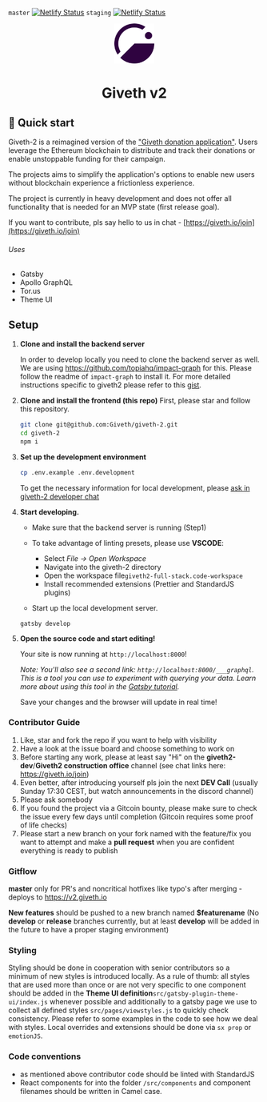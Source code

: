 
`master`
[![Netlify Status](https://api.netlify.com/api/v1/badges/f914ac7e-ce27-4909-bd3e-14d749731a52/deploy-status)](https://app.netlify.com/sites/giveth2/deploys)
`staging`
[![Netlify Status](https://api.netlify.com/api/v1/badges/2f325b5b-e159-443e-bac7-c5e15f3578c0/deploy-status)](https://app.netlify.com/sites/giveth-website-staging/deploys)
<br />
<p align="center"><a href="https://giveth.io"><img alt="Giveth.io" src="https://raw.githubusercontent.com/Giveth/giveth-design-assets/master/02-logos/Giveth%20logo/giveth-symbol-logo-purple.png" width="80"/></a></p><h1 align="center">
  Giveth v2
</h1>

## 🚀 Quick start
Giveth-2 is a reimagined version of the ["Giveth donation application"](https://github.com/Giveth/giveth-dapp). Users leverage the Ethereum blockchain to distribute and track their donations or enable unstoppable funding for their campaign.

The projects aims to simplify the application's options to enable new users without blockchain experience a frictionless experience.

The project is currently in heavy development and does not offer all functionality that is needed for an MVP state (first release goal).

If you want to contribute, pls say hello to us in chat -  [https://giveth.io/join](https://giveth.io/join)

###### Uses
- Gatsby
- Apollo GraphQL
- Tor.us
- Theme UI

## Setup

1.  **Clone and install the backend server**

    In order to develop locally you need to clone the backend server as well. We are using https://github.com/topiahq/impact-graph for this. Please follow the readme of `impact-graph` to install it. For more detailed instructions specific to giveth2 please refer to this [gist](https://gist.github.com/geleeroyale/6283549c469f2fa89fc059f936c59002).

1.  **Clone and install the frontend (this repo)**
	First, please star and follow this repository.
	```bash
	git clone git@github.com:Giveth/giveth-2.git
	cd giveth-2
	npm i
	```
    
1.  **Set up the development environment**
	
	```bash
	cp .env.example .env.development
	```
	To get the necessary information for local development, please [ask in giveth-2 developer chat](https://riot.im/app/#/room/!zFyfjCfKHawjZJcueK:matrix.org?via=matrix.org)

1.  **Start developing.**
	- Make sure that the backend server is running (Step1)
    - To take advantage of linting presets, please use **VSCODE**:
		* Select *File -> Open Workspace*
		* Navigate into the giveth-2 directory
		* Open the workspace file`giveth2-full-stack.code-workspace`
		* Install recommended extensions (Prettier and StandardJS plugins)

	- Start up the local development server.

    ```shell
    gatsby develop
    ```

1.  **Open the source code and start editing!**

    Your site is now running at `http://localhost:8000`!

    _Note: You'll also see a second link: _`http://localhost:8000/___graphql`_. This is a tool you can use to experiment with querying your data. Learn more about using this tool in the [Gatsby tutorial](https://www.gatsbyjs.org/tutorial/part-five/#introducing-graphiql)._
    
    Save your changes and the browser will update in real time!

### Contributor Guide

1. Like, star and fork the repo if you want to help with visibility
1. Have a look at the issue board and choose something to work on
1. Before starting any work, please at least say "Hi" on the **giveth2-dev**/**Giveth2 construction office** channel (see chat links here: https://giveth.io/join)
3. Even better, after introducing yourself pls join the next **DEV Call** (usually Sunday 17:30 CEST, but watch announcements in the discord channel)
4. Please ask somebody
5. If you found the project via a Gitcoin bounty, please make sure to check the issue every few days until completion (Gitcoin requires some proof of life checks)
6. Please start a new branch on your fork named with the feature/fix you want to attempt and make a **pull request** when you are confident everything is ready to publish

### Gitflow

**master** only for PR's and noncritical hotfixes like typo's after merging - deploys to https://v2.giveth.io

**New features** should be pushed to a new branch named **$featurename** (No **develop** or **release** branches currently, but at least **develop** will be added in the future to have a proper staging environment)

### Styling

Styling should be done in cooperation with senior contributors so a minimum of new styles is introduced locally. As a rule of thumb: all styles that are used more than once or are not very specific to one component should be added in the **Theme UI definition**`src/gatsby-plugin-theme-ui/index.js` whenever possible and additionally to a gatsby page we use to collect all defined styles `src/pages/viewstyles.js` to quickly check consistency.
Please refer to some examples in the code to see how we deal with styles. Local overrides and extensions should be done via `sx prop` or `emotionJS`.

### Code conventions
- as mentioned above contributor code should be linted with StandardJS
- React components for into the folder `/src/components` and component filenames should be written in Camel case.
